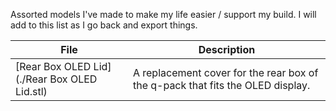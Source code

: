 Assorted models I've made to make my life easier / support my build.  I will add to this list as I go back and export things.

| File | Description |
| ------------------------------ | ------------------------------- |
| [Rear Box OLED Lid](./Rear Box OLED Lid.stl) | A replacement cover for the rear box of the q-pack that fits the OLED display. |